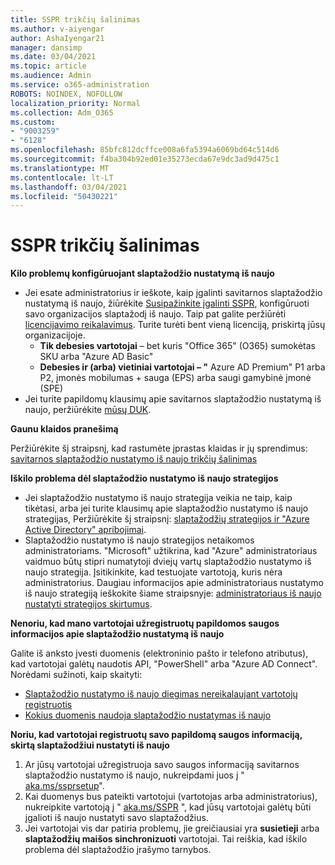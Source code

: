 ```yaml
---
title: SSPR trikčių šalinimas
ms.author: v-aiyengar
author: AshaIyengar21
manager: dansimp
ms.date: 03/04/2021
ms.topic: article
ms.audience: Admin
ms.service: o365-administration
ROBOTS: NOINDEX, NOFOLLOW
localization_priority: Normal
ms.collection: Adm_O365
ms.custom:
- "9003259"
- "6128"
ms.openlocfilehash: 85bfc812dcffce008a6fa5394a6069bd64c514d6
ms.sourcegitcommit: f4ba304b92ed01e35273ecda67e9dc3ad9d475c1
ms.translationtype: MT
ms.contentlocale: lt-LT
ms.lasthandoff: 03/04/2021
ms.locfileid: "50430221"
---
```

# <a name="troubleshoot-sspr"></a>SSPR trikčių šalinimas

**Kilo problemų konfigūruojant slaptažodžio nustatymą iš naujo**

- Jei esate administratorius ir ieškote, kaip įgalinti savitarnos slaptažodžio nustatymą iš naujo, žiūrėkite [Susipažinkite įgalinti SSPR](https://docs.microsoft.com/azure/active-directory/authentication/tutorial-enable-sspr), konfigūruoti savo organizacijos slaptažodį iš naujo. Taip pat galite peržiūrėti [licencijavimo reikalavimus](https://docs.microsoft.com/azure/active-directory/authentication/concept-sspr-licensing?WT.mc_id=Portal-Microsoft_Azure_Support). Turite turėti bent vieną licenciją, priskirtą jūsų organizacijoje.
    - **Tik debesies vartotojai** – bet kuris "Office 365" (O365) sumokėtas SKU arba "Azure AD Basic"
    - **Debesies ir (arba) vietiniai vartotojai – "** Azure AD Premium" P1 arba P2, įmonės mobilumas + sauga (EPS) arba saugi gamybinė įmonė (SPE)
- Jei turite papildomų klausimų apie savitarnos slaptažodžio nustatymą iš naujo, peržiūrėkite [mūsų DUK](https://docs.microsoft.com/azure/active-directory/authentication/active-directory-passwords-faq?WT.mc_id=Portal-Microsoft_Azure_Support).

**Gaunu klaidos pranešimą**

Peržiūrėkite šį straipsnį, kad rastumėte įprastas klaidas ir jų sprendimus: [savitarnos slaptažodžio nustatymo iš naujo trikčių šalinimas](https://docs.microsoft.com/azure/active-directory/authentication/active-directory-passwords-troubleshoot?WT.mc_id=Portal-Microsoft_Azure_Support)

**Iškilo problema dėl slaptažodžio nustatymo iš naujo strategijos**

- Jei slaptažodžio nustatymo iš naujo strategija veikia ne taip, kaip tikėtasi, arba jei turite klausimų apie slaptažodžio nustatymo iš naujo strategijas, Peržiūrėkite šį straipsnį: [slaptažodžių strategijos ir "Azure Active Directory" apribojimai](https://docs.microsoft.com/azure/active-directory/authentication/concept-sspr-policy?WT.mc_id=Portal-Microsoft_Azure_Support).
- Slaptažodžio nustatymo iš naujo strategijos netaikomos administratoriams. "Microsoft" užtikrina, kad "Azure" administratoriaus vaidmuo būtų stipri numatytoji dviejų vartų slaptažodžio nustatymo iš naujo strategija. Įsitikinkite, kad testuojate vartotoją, kuris nėra administratorius. Daugiau informacijos apie administratoriaus nustatymo iš naujo strategiją ieškokite šiame straipsnyje: [administratoriaus iš naujo nustatyti strategijos skirtumus](https://docs.microsoft.com/azure/active-directory/authentication/concept-sspr-policy?WT.mc_id=Portal-Microsoft_Azure_Support#administrator-reset-policy-differences).

**Nenoriu, kad mano vartotojai užregistruotų papildomos saugos informacijos apie slaptažodžio nustatymą iš naujo**

Galite iš anksto įvesti duomenis (elektroninio pašto ir telefono atributus), kad vartotojai galėtų naudotis API, "PowerShell" arba "Azure AD Connect". Norėdami sužinoti, kaip skaityti:

- [Slaptažodžio nustatymo iš naujo diegimas nereikalaujant vartotojų registruotis](https://docs.microsoft.com/azure/active-directory/active-directory-passwords-data?WT.mc_id=Portal-Microsoft_Azure_Support#set-and-read-authentication-data-using-powershell)
- [Kokius duomenis naudoja slaptažodžio nustatymas iš naujo](https://docs.microsoft.com/azure/active-directory/active-directory-passwords-data?WT.mc_id=Portal-Microsoft_Azure_Support)

**Noriu, kad vartotojai registruotų savo papildomą saugos informaciją, skirtą slaptažodžiui nustatyti iš naujo**

1. Ar jūsų vartotojai užregistruoja savo saugos informaciją savitarnos slaptažodžio nustatymo iš naujo, nukreipdami juos į " [aka.ms/ssprsetup](https://mysignins.microsoft.com/security-info)".
1. Kai duomenys bus pateikti vartotojui (vartotojas arba administratorius), nukreipkite vartotoją į " [aka.ms/SSPR](https://passwordreset.microsoftonline.com/) ", kad jūsų vartotojai galėtų būti įgalioti iš naujo nustatyti savo slaptažodžius.
1. Jei vartotojai vis dar patiria problemų, jie greičiausiai yra **susietieji** arba **slaptažodžių maišos sinchronizuoti** vartotojai. Tai reiškia, kad iškilo problema dėl slaptažodžio įrašymo tarnybos.